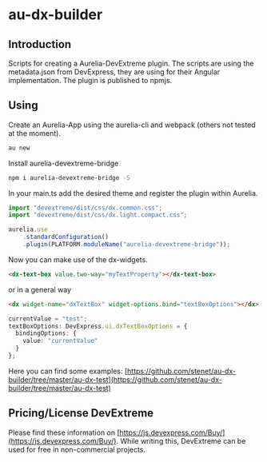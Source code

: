 # au-dx-builder

## Introduction

Scripts for creating a Aurelia-DevExtreme plugin. The scripts are using the metadata.json from DevExpress, they are 
using for their Angular implementation.
The plugin is published to npmjs.

## Using

Create an Aurelia-App using the aurelia-cli and webpack (others not tested at the moment).

```bash
au new
```

Install aurelia-devextreme-bridge
```bash
npm i aurelia-devextreme-bridge -S
```

In your main.ts add the desired theme and register the plugin within Aurelia.
```javascript
import "devextreme/dist/css/dx.common.css";
import "devextreme/dist/css/dx.light.compact.css";

aurelia.use
    .standardConfiguration()
    .plugin(PLATFORM.moduleName("aurelia-devextreme-bridge"));
```

Now you can make use of the dx-widgets.

```html
<dx-text-box value.two-way="myTextProperty"></dx-text-box>
```

or in a general way
```html
<dx widget-name="dxTextBox" widget-options.bind="textBoxOptions"></dx>
```
```typescript
currentValue = "test";
textBoxOptions: DevExpress.ui.dxTextBoxOptions = {
  bindingOptions: {
    value: "currentValue"
  }
};
```


Here you can find some examples: [https://github.com/stenet/au-dx-builder/tree/master/au-dx-test](https://github.com/stenet/au-dx-builder/tree/master/au-dx-test)

## Pricing/License DevExtreme

Please find these information on [https://js.devexpress.com/Buy/](https://js.devexpress.com/Buy/). While writing this, DevExtreme can be used for free in non-commercial projects.
